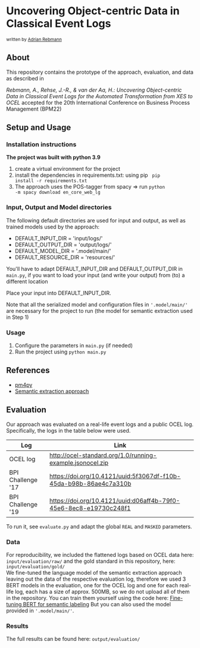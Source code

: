 # Uncovering Object-centric Data in Classical Event Logs
<sub>
written by <a href="mailto:rebmann@informatik.uni-mannheim.de">Adrian Rebmann</a><br />
</sub>

## About
This repository contains the prototype of the approach, evaluation, and data as described in

*Rebmann, A., Rehse, J.-R., & van der Aa, H.: Uncovering Object-centric Data in Classical Event Logs for the Automated Transformation from XES to OCEL* accepted for the 20th International Conference on Business Process Management (BPM22)

## Setup and Usage

### Installation instructions
**The project was built with python 3.9**

1. create a virtual environment for the project 
2. install the dependencies in requirements.txt: using pip <code> pip install -r requirements.txt </code>
3. The approach uses the POS-tagger from spacy => run <code>python -m spacy download en_core_web_lg</code>

### Input, Output and Model directories
The following default directories are used for input and output, as well as trained models used by the approach:
* DEFAULT_INPUT_DIR = 'input/logs/'
* DEFAULT_OUTPUT_DIR = 'output/logs/' 
* DEFAULT_MODEL_DIR = '.model/main/'
* DEFAULT_RESOURCE_DIR = 'resources/'

You'll have to adapt DEFAULT_INPUT_DIR and DEFAULT_OUTPUT_DIR in <code>main.py</code>, if you want to load your input (and write your output) from (to) a different location

Place your input into DEFAULT_INPUT_DIR.

Note that all the serialized model and configuration files in <code>'.model/main/'</code> are necessary for the project to run (the model for semantic extraction used in Step 1)

### Usage
1. Configure the parameters in  <code>main.py</code> (if needed)
2. Run the project using <code>python main.py</code>

## References
* [pm4py](https://pm4py.fit.fraunhofer.de)
* [Semantic extraction approach](https://pm4py.fit.fraunhofer.de)

## Evaluation
Our approach was evaluated on a real-life event logs and a public OCEL log.
Specifically, the logs in the table below were used.

| Log               | Link |
|-------------------| ------ |
| OCEL log          | http://ocel-standard.org/1.0/running-example.jsonocel.zip |
| BPI Challenge '17 | https://doi.org/10.4121/uuid:5f3067df-f10b-45da-b98b-86ae4c7a310b |
| BPI Challenge '19 | https://doi.org/10.4121/uuid:d06aff4b-79f0-45e6-8ec8-e19730c248f1 | 

To run it, see <code>evaluate.py</code> and adapt the global <code>REAL</code> and <code>MASKED</code> parameters.

### Data
For reproducibility, we included the flattened logs based on OCEL data  here: <code>input/evaluation/raw/</code> and the gold standard in this repository, here: <code>input/evaluation/gold/</code><br>
We fine-tuned the language model of the semantic extraction approach leaving out the data of the respective evaluation log, therefore we used 3 BERT models in the evaluation, one for the OCEL log and one for each real-life log, each has a size of approx. 500MB, so we do not upload all of them in the repository. You can train them yourself using the
code here:
[Fine-tuning BERT for semantic labeling](https://gitlab.uni-mannheim.de/processanalytics/fine-tuning-bert-for-semantic-labeling)
But you can also used the model provided in <code>'.model/main/'</code>.

### Results
The full results can be found here: <code>output/evaluation/</code>
